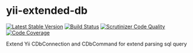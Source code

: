 yii-extended-db
==========
[![Latest Stable Version](https://poser.pugx.org/intersvyaz/yii-extended-db/v/stable.svg)](https://packagist.org/packages/intersvyaz/yii-extended-db)
[![Build Status](https://travis-ci.org/intersvyaz/yii-extended-db.svg?branch=master)](https://travis-ci.org/intersvyaz/yii-extended-db)
[![Scrutinizer Code Quality](https://scrutinizer-ci.com/g/intersvyaz/yii-extended-db/badges/quality-score.png?b=master)](https://scrutinizer-ci.com/g/intersvyaz/yii-extended-db/?branch=master)
[![Code Coverage](https://scrutinizer-ci.com/g/intersvyaz/yii-extended-db/badges/coverage.png?b=master)](https://scrutinizer-ci.com/g/intersvyaz/yii-extended-db/?branch=master)


Extend Yii CDbConnection and CDbCommand for extend parsing sql query 
